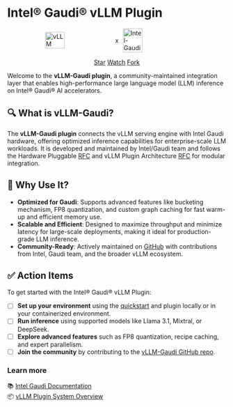 # Intel® Gaudi® vLLM Plugin

<figure markdown="span" style="display: flex; justify-content: center; align-items: center; gap: 10px; margin: auto;">
  <img src="./assets/logos/vllm-logo-text-light.png" alt="vLLM" style="width: 30%; margin: 0;"> x
  <img src="./assets/logos/gaudi-logo.png" alt="Intel-Gaudi" style="width: 30%; margin: 0;">
</figure>

<p style="text-align:center">
</p>

<p style="text-align:center">
<script async defer src="https://buttons.github.io/buttons.js"></script>
<a class="github-button" href="https://github.com/vllm-project/vllm-gaudi" data-show-count="true" data-size="large" aria-label="Star">Star</a>
<a class="github-button" href="https://github.com/vllm-project/vllm-gaudi/subscription" data-show-count="true" data-icon="octicon-eye" data-size="large" aria-label="Watch">Watch</a>
<a class="github-button" href="https://github.com/vllm-project/vllm-gaudi/fork" data-show-count="true" data-icon="octicon-repo-forked" data-size="large" aria-label="Fork">Fork</a>
</p>

Welcome to the **vLLM-Gaudi plugin**, a community-maintained integration layer that enables high-performance large language model (LLM) inference on Intel® Gaudi® AI accelerators.

## 🔍 What is vLLM-Gaudi?

The **vLLM-Gaudi plugin** connects the vLLM serving engine with Intel Gaudi hardware, offering optimized inference capabilities for enterprise-scale LLM workloads. It is developed and maintained by Intel/Gaudi team and follows the Hardware Pluggable [RFC](https://github.com/vllm-project/vllm/issues/11162) and vLLM Plugin Architecture [RFC](https://github.com/vllm-project/vllm/issues/19161) for modular integration.

## 🚀 Why Use It?

- **Optimized for Gaudi**: Supports advanced features like bucketing mechanism, FP8 quantization, and custom graph caching for fast warm-up and efficient memory use.
- **Scalable and Efficient**: Designed to maximize throughput and minimize latency for large-scale deployments, making it ideal for production-grade LLM inference.
- **Community-Ready**: Actively maintained on [GitHub](https://github.com/vllm-project/vllm-gaudi) with contributions from Intel, Gaudi team, and the broader vLLM ecosystem.

## ✅ Action Items

To get started with the Intel® Gaudi® vLLM Plugin:

- [ ] **Set up your environment** using the [quickstart](getting_started/quickstart.md) and plugin locally or in your containerized environment.
- [ ] **Run inference** using supported models like Llama 3.1, Mixtral, or DeepSeek.
- [ ] **Explore advanced features** such as FP8 quantization, recipe caching, and expert parallelism.
- [ ] **Join the community** by contributing to the [vLLM-Gaudi GitHub repo](https://github.com/vllm-project/vllm-gaudi).

### Learn more

📚 [Intel Gaudi Documentation](https://docs.habana.ai/en/latest/index.html)  
📦 [vLLM Plugin System Overview](design/plugin_system.md)
